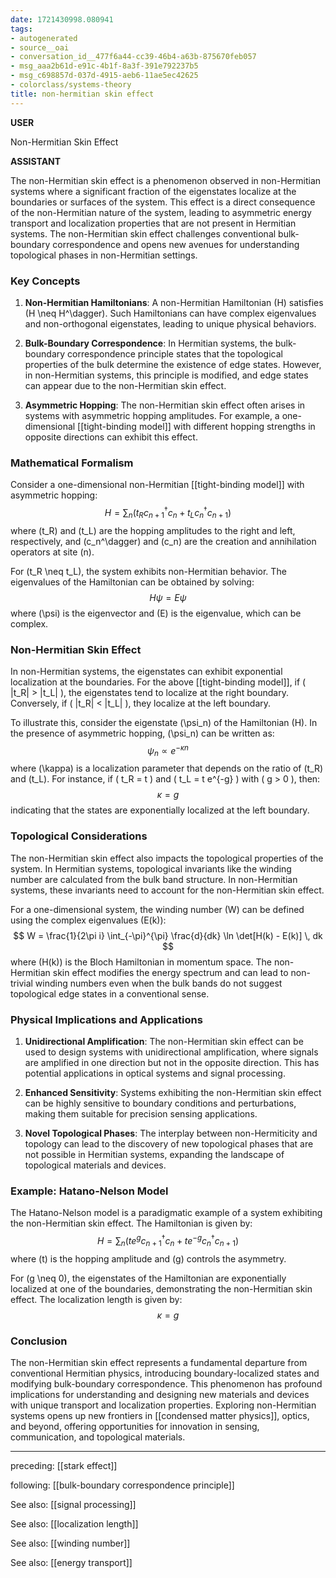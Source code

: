 ```yaml
---
date: 1721430998.080941
tags:
- autogenerated
- source__oai
- conversation_id__477f6a44-cc39-46b4-a63b-875670feb057
- msg_aaa2b61d-e91c-4b1f-8a3f-391e792237b5
- msg_c698857d-037d-4915-aeb6-11ae5ec42625
- colorclass/systems-theory
title: non-hermitian skin effect
---
```


**USER**

Non-Hermitian Skin Effect


**ASSISTANT**

The non-Hermitian skin effect is a phenomenon observed in non-Hermitian systems where a significant fraction of the eigenstates localize at the boundaries or surfaces of the system. This effect is a direct consequence of the non-Hermitian nature of the system, leading to asymmetric energy transport and localization properties that are not present in Hermitian systems. The non-Hermitian skin effect challenges conventional bulk-boundary correspondence and opens new avenues for understanding topological phases in non-Hermitian settings.

### Key Concepts

1. **Non-Hermitian Hamiltonians**:
   A non-Hermitian Hamiltonian \(H\) satisfies \(H \neq H^\dagger\). Such Hamiltonians can have complex eigenvalues and non-orthogonal eigenstates, leading to unique physical behaviors.

2. **Bulk-Boundary Correspondence**:
   In Hermitian systems, the bulk-boundary correspondence principle states that the topological properties of the bulk determine the existence of edge states. However, in non-Hermitian systems, this principle is modified, and edge states can appear due to the non-Hermitian skin effect.

3. **Asymmetric Hopping**:
   The non-Hermitian skin effect often arises in systems with asymmetric hopping amplitudes. For example, a one-dimensional [[tight-binding model]] with different hopping strengths in opposite directions can exhibit this effect.

### Mathematical Formalism

Consider a one-dimensional non-Hermitian [[tight-binding model]] with asymmetric hopping:
$$
H = \sum_{n} (t_R c_{n+1}^\dagger c_n + t_L c_n^\dagger c_{n+1})
$$
where \(t_R\) and \(t_L\) are the hopping amplitudes to the right and left, respectively, and \(c_n^\dagger\) and \(c_n\) are the creation and annihilation operators at site \(n\).

For \(t_R \neq t_L\), the system exhibits non-Hermitian behavior. The eigenvalues of the Hamiltonian can be obtained by solving:
$$
H \psi = E \psi
$$
where \(\psi\) is the eigenvector and \(E\) is the eigenvalue, which can be complex.

### Non-Hermitian Skin Effect

In non-Hermitian systems, the eigenstates can exhibit exponential localization at the boundaries. For the above [[tight-binding model]], if \( |t_R| > |t_L| \), the eigenstates tend to localize at the right boundary. Conversely, if \( |t_R| < |t_L| \), they localize at the left boundary.

To illustrate this, consider the eigenstate \(\psi_n\) of the Hamiltonian \(H\). In the presence of asymmetric hopping, \(\psi_n\) can be written as:
$$
\psi_n \propto e^{-\kappa n}
$$
where \(\kappa\) is a localization parameter that depends on the ratio of \(t_R\) and \(t_L\). For instance, if \( t_R = t \) and \( t_L = t e^{-g} \) with \( g > 0 \), then:
$$
\kappa = g
$$
indicating that the states are exponentially localized at the left boundary.

### Topological Considerations

The non-Hermitian skin effect also impacts the topological properties of the system. In Hermitian systems, topological invariants like the winding number are calculated from the bulk band structure. In non-Hermitian systems, these invariants need to account for the non-Hermitian skin effect.

For a one-dimensional system, the winding number \(W\) can be defined using the complex eigenvalues \(E(k)\):
$$
W = \frac{1}{2\pi i} \int_{-\pi}^{\pi} \frac{d}{dk} \ln \det[H(k) - E(k)] \, dk
$$
where \(H(k)\) is the Bloch Hamiltonian in momentum space. The non-Hermitian skin effect modifies the energy spectrum and can lead to non-trivial winding numbers even when the bulk bands do not suggest topological edge states in a conventional sense.

### Physical Implications and Applications

1. **Unidirectional Amplification**:
   The non-Hermitian skin effect can be used to design systems with unidirectional amplification, where signals are amplified in one direction but not in the opposite direction. This has potential applications in optical systems and signal processing.

2. **Enhanced Sensitivity**:
   Systems exhibiting the non-Hermitian skin effect can be highly sensitive to boundary conditions and perturbations, making them suitable for precision sensing applications.

3. **Novel Topological Phases**:
   The interplay between non-Hermiticity and topology can lead to the discovery of new topological phases that are not possible in Hermitian systems, expanding the landscape of topological materials and devices.

### Example: Hatano-Nelson Model

The Hatano-Nelson model is a paradigmatic example of a system exhibiting the non-Hermitian skin effect. The Hamiltonian is given by:
$$
H = \sum_{n} (t e^g c_{n+1}^\dagger c_n + t e^{-g} c_n^\dagger c_{n+1})
$$
where \(t\) is the hopping amplitude and \(g\) controls the asymmetry.

For \(g \neq 0\), the eigenstates of the Hamiltonian are exponentially localized at one of the boundaries, demonstrating the non-Hermitian skin effect. The localization length is given by:
$$
\kappa = g
$$

### Conclusion

The non-Hermitian skin effect represents a fundamental departure from conventional Hermitian physics, introducing boundary-localized states and modifying bulk-boundary correspondence. This phenomenon has profound implications for understanding and designing new materials and devices with unique transport and localization properties. Exploring non-Hermitian systems opens up new frontiers in [[condensed matter physics]], optics, and beyond, offering opportunities for innovation in sensing, communication, and topological materials.


---

preceding: [[stark effect]]  


following: [[bulk-boundary correspondence principle]]

See also: [[signal processing]]


See also: [[localization length]]


See also: [[winding number]]


See also: [[energy transport]]